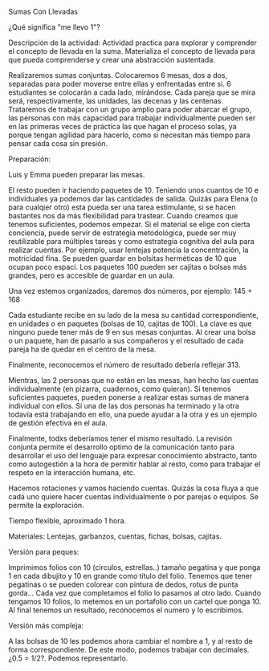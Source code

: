 Sumas Con Llevadas

¿Qué significa "me llevo 1"?

Descripción de la actividad: Actividad practica para explorar y comprender el concepto de llevada en la suma. Materializa el concepto de llevada para que pueda comprenderse y crear una abstracción sustentada.

Realizaremos sumas conjuntas. 
Colocaremos 6 mesas, dos a dos, separadas para poder moverse entre ellas y enfrentadas entre si. 
6 estudiantes se colocarán a cada lado, mirándose. Cada pareja que se mira será, respectivamente, las unidades, las decenas y las centenas. 
Trataremos de trabajar con un grupo amplio para poder abarcar el grupo, las personas con más capacidad para trabajar individualmente pueden ser en las primeras veces de práctica las que hagan el proceso solas, ya porque tengan agilidad para hacerlo, como si necesitan más tiempo para pensar cada cosa sin presión. 

Preparación:

Luis y Emma pueden preparar las mesas. 

El resto pueden ir haciendo paquetes de 10. Teniendo unos cuantos de 10 e individuales ya podemos dar las cantidades de salida. 
Quizás para Elena (o para cualqier otro) esta pueda ser una tarea estimulante, si se hacen bastantes nos da más flexibilidad para trastear. 
Cuando creamos que tenemos suficientes, podemos empezar. 
Si el material se elige con cierta conciencia, puede servir de estrategia metodológica, puede ser muy reutilizable para múltiples tareas y como estrategia cognitiva del aula para realizar cuentas. 
Por ejemplo, usar lentejas potencia la concentración, la motricidad fina. Se pueden guardar en bolsitas herméticas de 10 que ocupan poco espaci. Los paquetes 100 pueden ser cajitas o bolsas más grandes, pero es accesible de guardar en un aula. 

Una vez estemos organizados, daremos dos números, por ejemplo: 145 + 168 

Cada estudiante recibe en su lado de la mesa su cantidad correspondiente, en unidades o en paquetes (bolsas de 10, cajitas de 100). 
La clave es que ninguno puede tener más de 9 en sus mesas conjuntas. 
Al crear una bolsa o un paquete, han de pasarlo a sus compañeros y el resultado de cada pareja ha de quedar en el centro de la mesa.

Finalmente, reconocemos el número de resultado debería reflejar 313. 

Mientras, las 2 personas que no están en las mesas, han hecho las cuentas individualmente (en pizarra, cuadernos, como quieran). Si tenemos suficientes paquetes, pueden ponerse a realizar estas sumas de manera individual con ellos. Si una de las dos personas ha terminado y la otra todavía está trabajando en ello, una puede ayudar a la otra y es un ejemplo de gestión efectiva en el aula. 

Finalmente, todxs deberíamos tener el mismo resultado. La revisión conjunta permite el desarrollo optimo de la comunicación tanto para desarrollar el uso del lenguaje para expresar conocimiento abstracto, tanto como autogestión a la hora de permitir hablar al resto, como para trabajar el respeto en la interacción humana, etc. 

Hacemos rotaciones y vamos haciendo cuentas. Quizás la cosa fluya a que cada uno quiere hacer cuentas individualmente o por parejas o equipos. Se permite la exploración. 

Tiempo flexible, aproximado 1 hora. 

Materiales:
Lentejas, garbanzos, cuentas, fichas, bolsas, cajitas.

Versión para peques:

Imprimimos folios con 10 (circulos, estrellas..) tamaño pegatina y que ponga 1 en cada dibujito y 10 en grande como título del folio. Tenemos que tener pegatinas o se pueden colorear con pintura de dedos, rotus de punta gorda...
Cada vez que completamos el folio lo pasamos al otro lado. Cuando tengamos 10 folios, lo metemos en un portafolio con un cartel que ponga 10. Al final tenemos un resultado, reconocemos el numero y lo escribimos. 

Versión más compleja: 

A las bolsas de 10 les podemos ahora cambiar el nombre a 1, y al resto de forma correspondiente. De este modo, podemos trabajar con decimales. ¿0.5 = 1/2?. Podemos representarlo. 